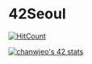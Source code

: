 # 42Seoul

[![HitCount](https://hits.dwyl.com/Chanwoong1/Chanwoong1/42Seoul.svg?style=flat-square)](http://hits.dwyl.com/Chanwoong1/Chanwoong1/42Seoul)

<a href="https://github.com/JaeSeoKim/badge42"><img src="https://badge42.vercel.app/api/v2/cl5adzn7q001109l6fubmgkyw/stats?cursusId=21&coalitionId=85" alt="chanwjeo's 42 stats" /></a>
